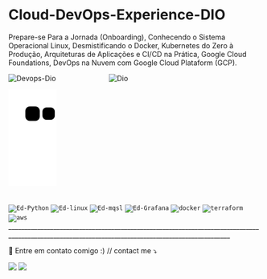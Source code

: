 # Cloud-DevOps-Experience-DIO

Prepare-se Para a Jornada (Onboarding),
Conhecendo o Sistema Operacional Linux,
Desmistificando o Docker,
Kubernetes do Zero à Produção,
Arquiteturas de Aplicações e CI/CD na Prática,
Google Cloud Foundations,
DevOps na Nuvem com Google Cloud Plataform (GCP).


<img src="https://user-images.githubusercontent.com/91704169/191581430-1fa4aa30-61f4-444d-a0b9-ef42fbe746de.png" min-width="200px" max-width="200px" width="200
px" align="left" alt="Devops-Dio">

<img src="https://user-images.githubusercontent.com/91704169/191858832-7f7a44fa-6f38-4ae9-871c-d9fccc8ab5f8.png" min-width="600px" max-width="600px" width="600
px" align="rigth" alt="Dio">

 </div>
  
![Snake animation](https://github.com/rafaballerini/rafaballerini/blob/output/github-contribution-grid-snake.svg)

</div>
<div style="display: inline_block"><br/>
	<code><img alt="Ed-Python" height="50" width="40" src="https://cdn.jsdelivr.net/gh/devicons/devicon/icons/python/python-original.svg" /></code>
	<code><img alt="Ed-linux" height="50" width="40" src="https://cdn.jsdelivr.net/gh/devicons/devicon/icons/linux/linux-original.svg" /></code>
	<code><img alt="Ed-mqsl" height="50" width="40" src="https://cdn.jsdelivr.net/gh/devicons/devicon/icons/mysql/mysql-original.svg" /></code>
	<code><img alt="Ed-Grafana" height="50" width="40" src="https://cdn.jsdelivr.net/gh/devicons/devicon/icons/grafana/grafana-original-wordmark.svg" /></code>
	<code><img alt="docker" height="50" width="40" src="https://cdn.jsdelivr.net/gh/devicons/devicon/icons/docker/docker-original-wordmark.svg" /></code>
	<code><img alt="terraform" height="45" width="40" src="https://user-images.githubusercontent.com/91704169/190546385-e769a76d-f66b-4a68-aae8-2b4a159284be.png" /></code>
	<code><img alt="aws" height="50" width="60" src="https://user-images.githubusercontent.com/91704169/191869566-c7d26b7e-d50f-487e-a2b8-0f9580c35004.png" /></code>


</div>
___________________________________________________________________________________________________________________________________________________


💌 Entre em contato comigo :) // contact me ⤵
</p>

<p align="left">
  <a href="mailto:brunosantosc1@gmail.com" alt="Gmail">
  <img src="https://img.shields.io/badge/-Gmail-FF0000?style=flat-square&labelColor=FF0000&logo=gmail&logoColor=white&link=LINK-DO-SEU-EMAIL" /></a>
  <a href="https://www.linkedin.com/in/brunosantos88" alt="Linkedin">
  <img src="https://img.shields.io/badge/-Linkedin-0e76a8?style=flat-square&logo=Linkedin&logoColor=white&link=LINK-DO-SEU-LINKEDIN" /></a> 
  
  

